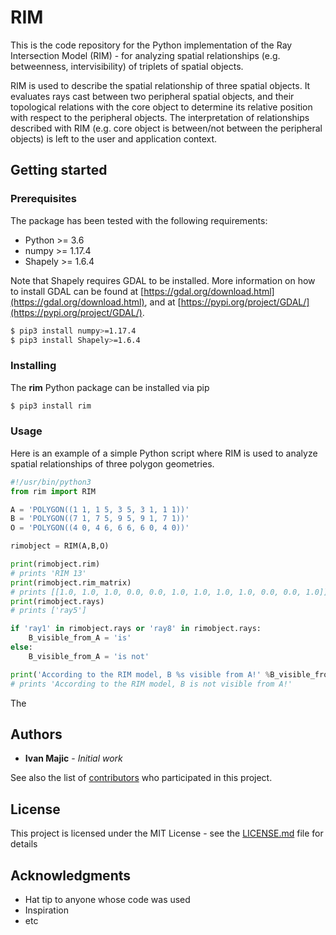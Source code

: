# RIM

This is the code repository for the Python implementation of the Ray Intersection Model (RIM) - for analyzing spatial relationships (e.g. betweenness, intervisibility) of triplets of spatial objects.

RIM is used to describe the spatial relationship of three spatial objects. It evaluates rays cast between two peripheral spatial objects, and their topological relations with the core object to determine its relative position with respect to the peripheral objects. The interpretation of relationships described with RIM (e.g. core object is between/not between the peripheral objects) is left to the user and application context.

## Getting started

### Prerequisites

The package has been tested with the following requirements:
- Python >= 3.6
- numpy >= 1.17.4
- Shapely >= 1.6.4

Note that Shapely requires GDAL to be installed. More information on how to install GDAL can be found at [https://gdal.org/download.html](https://gdal.org/download.html), and at [https://pypi.org/project/GDAL/](https://pypi.org/project/GDAL/).

```bash
$ pip3 install numpy>=1.17.4
$ pip3 install Shapely>=1.6.4
```

### Installing

The **rim** Python package can be installed via pip

```bash
$ pip3 install rim
```

### Usage

Here is an example of a simple Python script where RIM is used to analyze spatial relationships of three polygon geometries.

```python
#!/usr/bin/python3
from rim import RIM

A = 'POLYGON((1 1, 1 5, 3 5, 3 1, 1 1))'
B = 'POLYGON((7 1, 7 5, 9 5, 9 1, 7 1))'
O = 'POLYGON((4 0, 4 6, 6 6, 6 0, 4 0))'

rimobject = RIM(A,B,O)

print(rimobject.rim)
# prints 'RIM 13'
print(rimobject.rim_matrix)
# prints [[1.0, 1.0, 1.0, 0.0, 0.0, 1.0, 1.0, 1.0, 1.0, 0.0, 0.0, 1.0]]
print(rimobject.rays)
# prints ['ray5']

if 'ray1' in rimobject.rays or 'ray8' in rimobject.rays:
    B_visible_from_A = 'is'
else:
    B_visible_from_A = 'is not'

print('According to the RIM model, B %s visible from A!' %B_visible_from_A)
# prints 'According to the RIM model, B is not visible from A!'
```

The 



## Authors

* **Ivan Majic** - *Initial work*

See also the list of [contributors](https://github.com/your/project/contributors) who participated in this project.

## License

This project is licensed under the MIT License - see the [LICENSE.md](LICENSE.md) file for details

## Acknowledgments

* Hat tip to anyone whose code was used
* Inspiration
* etc
